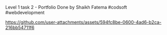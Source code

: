 Level 1 task 2 - Portfolio Done by Shaikh Fatema #codsoft #webdevelopment

https://github.com/user-attachments/assets/594fc8be-0600-4ad6-b2ca-216bb54711f6
